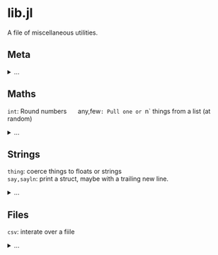 

# lib.jl


A file of miscellaneous utilities.
## Meta

<details><summary>...</summary>

```julia
same(s) = s        
```

</details>

## Maths
`int`: Round numbers `  
`any,few`: Pull one or `n` things from a list (at random) 

<details><summary>...</summary>

```julia
int(x)  = floor(Int,x)
any(a)  = a[ int(length(a) * rand()) + 1]
few(a,n=it.divs.few)=length(a)<n ? a : [any(a) for _ in 1:n]
```

</details>

## Strings
`thing`: coerce things to floats or strings   
`say,sayln`: print a struct, maybe with a trailing new line.

<details><summary>...</summary>

```julia
thing(x) = try parse(Float64,x) catch _ x end

sayln(i) = begin ay(i); println("") end

function say(i)
  s,pre="$(typeof(i)){",""
  for f in sort!([x for x in fieldnames(typeof(i)) 
                 if !("$x"[1] == '_')])
    g = getfield(i,f)
    s = s * pre * "$f=$g"
    pre=", "
  end
  print(s * "}")
end
```

</details>

## Files
`csv`: interate over a fiile

<details><summary>...</summary>

```julia
@resumable function csv(file;zap=r"(\s+|#.*)")
  b4=""
  for line in eachline(file)
    line = replace(line,zap =>"")
    if length(line) != 0
      if line[end] == ',' # if line ends with ",",
        b4 = b4 * line    # join it to next
      else
        @yield [thing(x) for x in split(b4*line,",")]
                b4 = "" end end end end  
````

</details>


